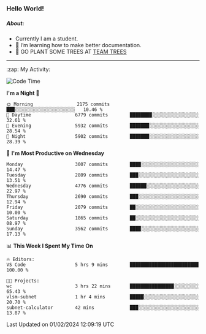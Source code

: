 ### Hello World!

##### About:
- Currently I am a student.
- 🌱 I’m learning how to make better documentation.
- 🌱 GO PLANT SOME TREES AT [TEAM TREES](https://teamtrees.org/)

---
  <summary>:zap: My Activity:</summary>
  
<!--START_SECTION:waka-->
![Code Time](http://img.shields.io/badge/Code%20Time-1%2C279%20hrs%2052%20mins-blue)

**I'm a Night 🦉** 

```text
🌞 Morning                2175 commits        ███░░░░░░░░░░░░░░░░░░░░░░   10.46 % 
🌆 Daytime                6779 commits        ████████░░░░░░░░░░░░░░░░░   32.61 % 
🌃 Evening                5932 commits        ███████░░░░░░░░░░░░░░░░░░   28.54 % 
🌙 Night                  5902 commits        ███████░░░░░░░░░░░░░░░░░░   28.39 % 
```
📅 **I'm Most Productive on Wednesday** 

```text
Monday                   3007 commits        ████░░░░░░░░░░░░░░░░░░░░░   14.47 % 
Tuesday                  2809 commits        ███░░░░░░░░░░░░░░░░░░░░░░   13.51 % 
Wednesday                4776 commits        ██████░░░░░░░░░░░░░░░░░░░   22.97 % 
Thursday                 2690 commits        ███░░░░░░░░░░░░░░░░░░░░░░   12.94 % 
Friday                   2079 commits        ██░░░░░░░░░░░░░░░░░░░░░░░   10.00 % 
Saturday                 1865 commits        ██░░░░░░░░░░░░░░░░░░░░░░░   08.97 % 
Sunday                   3562 commits        ████░░░░░░░░░░░░░░░░░░░░░   17.13 % 
```


📊 **This Week I Spent My Time On** 

```text
🔥 Editors: 
VS Code                  5 hrs 9 mins        █████████████████████████   100.00 % 

🐱‍💻 Projects: 
wc                       3 hrs 22 mins       ████████████████░░░░░░░░░   65.43 % 
vlsm-subnet              1 hr 4 mins         █████░░░░░░░░░░░░░░░░░░░░   20.70 % 
subnet-calculator        42 mins             ███░░░░░░░░░░░░░░░░░░░░░░   13.87 % 
```


 Last Updated on 01/02/2024 12:09:19 UTC
<!--END_SECTION:waka-->
